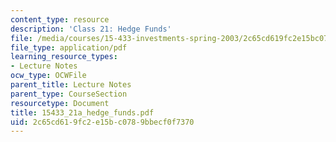 ```yaml
---
content_type: resource
description: 'Class 21: Hedge Funds'
file: /media/courses/15-433-investments-spring-2003/2c65cd619fc2e15bc0789bbecf0f7370_15433_21a_hedge_funds.pdf
file_type: application/pdf
learning_resource_types:
- Lecture Notes
ocw_type: OCWFile
parent_title: Lecture Notes
parent_type: CourseSection
resourcetype: Document
title: 15433_21a_hedge_funds.pdf
uid: 2c65cd61-9fc2-e15b-c078-9bbecf0f7370
---
```

